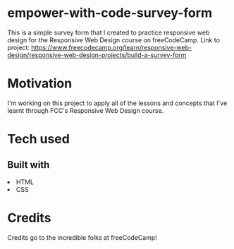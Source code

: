 # empower-with-code-survey-form
This is a simple survey form that I created to practice responsive web design for the Responsive Web Design course on freeCodeCamp. Link to project: https://www.freecodecamp.org/learn/responsive-web-design/responsive-web-design-projects/build-a-survey-form

# Motivation
I'm working on this project to apply all of the lessons and concepts that I've learnt through FCC's Responsive Web Design course. 

# Tech used
## Built with
<li>HTML</li>
<li>CSS</li>

# Credits
Credits go to the incredible folks at freeCodeCamp! 
